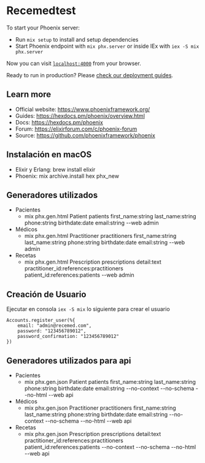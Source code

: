 # Recemedtest

To start your Phoenix server:

* Run `mix setup` to install and setup dependencies
* Start Phoenix endpoint with `mix phx.server` or inside IEx with `iex -S mix phx.server`

Now you can visit [`localhost:4000`](http://localhost:4000) from your browser.

Ready to run in production? Please [check our deployment guides](https://hexdocs.pm/phoenix/deployment.html).

## Learn more

* Official website: https://www.phoenixframework.org/
* Guides: https://hexdocs.pm/phoenix/overview.html
* Docs: https://hexdocs.pm/phoenix
* Forum: https://elixirforum.com/c/phoenix-forum
* Source: https://github.com/phoenixframework/phoenix

## Instalación en macOS

* Elixir y Erlang: brew install elixir
* Phoenix: mix archive.install hex phx_new


## Generadores utilizados

* Pacientes
    * mix phx.gen.html Patient patients first_name:string last_name:string phone:string birthdate:date email:string --web admin
* Médicos
    * mix phx.gen.html Practitioner practitioners first_name:string last_name:string phone:string birthdate:date email:string --web admin
* Recetas
    * mix phx.gen.html Prescription prescriptions detail:text practitioner_id:references:practitioners patient_id:references:patients --web admin


## Creación de Usuario

Ejecutar en consola `iex -S mix` lo siguiente para crear el usuario
```
Accounts.register_user(%{
    email: "admin@recemed.com",
    password: "123456789012",
    password_confirmation: "123456789012"
})
```

## Generadores utilizados para api

* Pacientes
    * mix phx.gen.json Patient patients first_name:string last_name:string phone:string birthdate:date email:string --no-context --no-schema --no-html --web api
* Médicos
    * mix phx.gen.json Practitioner practitioners first_name:string last_name:string phone:string birthdate:date email:string --no-context --no-schema --no-html --web api
* Recetas
    * mix phx.gen.json Prescription prescriptions detail:text practitioner_id:references:practitioners patient_id:references:patients --no-context --no-schema --no-html --web api
